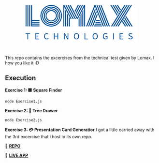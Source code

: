 
<div align = "center">
  <img src="./logo.png" width="370px"><h1 align="center"> 
</div>

This repo contains the excercises from the technical test given by Lomax. I how you like it :D

## Execution

**Exercise 1: 🟩 Square Finder**
```bash
node Exercise1.js
```

**Exercise 2: 🌲 Tree Drawer**
```bash
node Exercise2.js
```

**Exercise 3: 💳 Presentation Card Generatior**
I got a little carried away with the 3rd excercise that i host in its own repo. 

🔴 [**REPO**](https://github.com/DanielRasho/DeckDesign)

🔴 [**LIVE APP**](https://danielrasho.github.io/DeckDesign/)